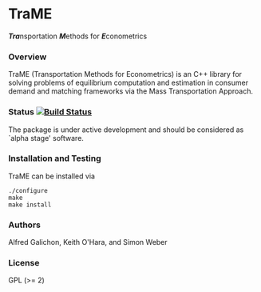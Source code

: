 # TraME

***Tra***nsportation ***M***ethods for ***E***conometrics

### Overview

TraME (Transportation Methods for Econometrics) is an C++ library for 
solving problems of equilibrium computation and estimation in consumer 
demand and matching frameworks via the Mass Transportation Approach.

### Status [![Build Status](https://travis-ci.org/TraME-Project/TraME.svg)](https://travis-ci.org/TraME-Project/TraME)

The package is under active development and should be considered as
`alpha stage' software.

### Installation and Testing

TraME can be installed via
```
./configure
make
make install
```

### Authors

Alfred Galichon, Keith O'Hara, and Simon Weber

### License

GPL (>= 2) 
